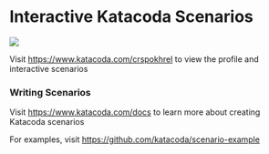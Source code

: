 # Interactive Katacoda Scenarios

[![](http://shields.katacoda.com/katacoda/crspokhrel/count.svg)](https://www.katacoda.com/crspokhrel "Get your profile on Katacoda.com")

Visit https://www.katacoda.com/crspokhrel to view the profile and interactive scenarios

### Writing Scenarios
Visit https://www.katacoda.com/docs to learn more about creating Katacoda scenarios

For examples, visit https://github.com/katacoda/scenario-example
